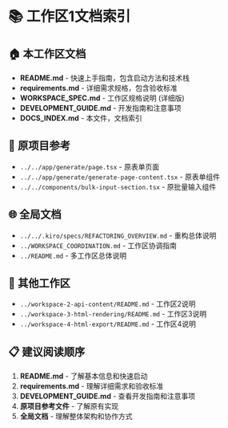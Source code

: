 # 📚 工作区1文档索引

## 🏠 本工作区文档
- **README.md** - 快速上手指南，包含启动方法和技术栈
- **requirements.md** - 详细需求规格，包含验收标准
- **WORKSPACE_SPEC.md** - 工作区规格说明 (详细版)
- **DEVELOPMENT_GUIDE.md** - 开发指南和注意事项
- **DOCS_INDEX.md** - 本文件，文档索引

## 🔗 原项目参考
- `../../app/generate/page.tsx` - 原表单页面
- `../../app/generate/generate-page-content.tsx` - 原表单组件  
- `../../components/bulk-input-section.tsx` - 原批量输入组件

## 🌐 全局文档
- `../../.kiro/specs/REFACTORING_OVERVIEW.md` - 重构总体说明
- `../WORKSPACE_COORDINATION.md` - 工作区协调指南
- `../README.md` - 多工作区总体说明

## 🤝 其他工作区
- `../workspace-2-api-content/README.md` - 工作区2说明
- `../workspace-3-html-rendering/README.md` - 工作区3说明  
- `../workspace-4-html-export/README.md` - 工作区4说明

## 📋 建议阅读顺序
1. **README.md** - 了解基本信息和快速启动
2. **requirements.md** - 理解详细需求和验收标准
3. **DEVELOPMENT_GUIDE.md** - 查看开发指南和注意事项
4. **原项目参考文件** - 了解原有实现
5. **全局文档** - 理解整体架构和协作方式